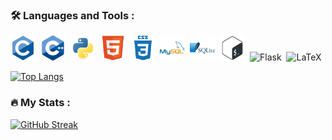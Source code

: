 ### :hammer_and_wrench: Languages and Tools :
<div>
  <img src="https://github.com/devicons/devicon/blob/master/icons/c/c-original.svg" title="C" alt="C" width="40" height="40"/>&nbsp;
  <img src="https://github.com/devicons/devicon/blob/master/icons/cplusplus/cplusplus-original.svg" title="C++" alt="C++" width="40" height="40"/>&nbsp;
  <img src="https://github.com/devicons/devicon/blob/master/icons/python/python-original.svg" title="Python" alt="Python" width="40" height="40"/>&nbsp;
  <img src="https://github.com/devicons/devicon/blob/master/icons/html5/html5-original.svg" title="HTML5" alt="HTML5" width="40" height="40"/>&nbsp;
  <img src="https://github.com/devicons/devicon/blob/master/icons/css3/css3-plain-wordmark.svg"  title="CSS3" alt="CSS3" width="40" height="40"/>&nbsp;
  <img src="https://github.com/devicons/devicon/blob/master/icons/mysql/mysql-original-wordmark.svg"  title="MySQL" alt="MySQL" width="40" height="40"/>&nbsp;
  <img src="https://github.com/devicons/devicon/blob/master/icons/sqlite/sqlite-original-wordmark.svg"  title="SQLite" alt="SQLite" width="40" height="40"/>&nbsp;  
  <img src="https://github.com/devicons/devicon/blob/master/icons/bash/bash-original.svg"  title="Bash" alt="Bash" width="40" height="40"/>&nbsp;  
  <img src="https://tse4.mm.bing.net/th?id=OIP.hoh6_0eQhCoBtO8ijyY-qQHaEH&pid=Api&P=0&h=220" title="Flask" alt="Flask" width="40" height="40"/>&nbsp;
  <img src="https://tse1.mm.bing.net/th?id=OIP.sHT1NGqoSDjEIqnHzun20QHaD4&pid=Api&P=0&h=220"  title="LaTeX" alt="LaTeX" width="40" height="40"/>&nbsp;
</div>

[![Top Langs](https://github-readme-stats.vercel.app/api/top-langs/?username=Nikos25K&layout=compact&theme=vision-friendly-dark)](https://github.com/anuraghazra/github-readme-stats)

### :fire: My Stats :
[![GitHub Streak](http://github-readme-streak-stats.herokuapp.com?user=Nikos25K&theme=dark&background=000000)](https://git.io/streak-stats)


